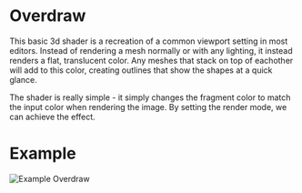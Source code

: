 # Overdraw

This basic 3d shader is a recreation of a common viewport setting in most editors. Instead of rendering a mesh normally or with any lighting, it instead renders a flat, translucent color. Any meshes that stack on top of eachother will add to this color, creating outlines that show the shapes at a quick glance.

The shader is really simple - it simply changes the fragment color to match the input color when rendering the image. By setting the render mode, we can achieve the effect.

# Example
![Example Overdraw](https://github.com/DevinPentecost/practice-shaders/blob/master/3d/overdraw/overdraw.gif "Simple Overdraw")

